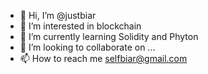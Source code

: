 - 👋 Hi, I’m @justbiar
- 👀 I’m interested in blockchain 
- 🌱 I’m currently learning Solidity and Phyton
- 💞️ I’m looking to collaborate on ...
- 📫 How to reach me selfbiar@gmail.com



<!---
justbiar/justbiar is a ✨ special ✨ repository because its `README.md` (this file) appears on your GitHub profile.
You can click the Preview link to take a look at your changes.
--->
